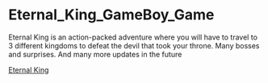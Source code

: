 # Eternal_King_GameBoy_Game
Eternal King is an action-packed adventure where you will have to travel to 3 different kingdoms to defeat the devil that took your throne. Many bosses and surprises. And many more updates in the future


[Eternal King](https://rajusivanantham.itch.io/eternal-king)

